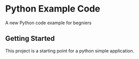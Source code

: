 # Python Example Code 

A new Python code example for begniers

## Getting Started

This project is a starting point for a python simple application.
